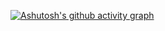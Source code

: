 [![Ashutosh's github activity graph](https://github-readme-activity-graph.cyclic.app/graph?username=juliocesar014&bg_color=000000&color=ffffff&line=ffffff&point=a393a9&area=true&hide_border=true)](https://github.com/ashutosh00710/github-readme-activity-graph)
